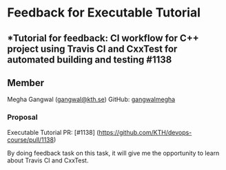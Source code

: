 # Feedback for Executable Tutorial 
## *Tutorial for feedback: CI workflow for C++ project using Travis CI and CxxTest for automated building and testing #1138

## Member
Megha Gangwal (gangwal@kth.se)
GitHub: [gangwalmegha](https://github.com/gangwalmegha/)


### Proposal
Executable Tutorial PR: [#1138] (https://github.com/KTH/devops-course/pull/1138)

By doing feedback task on this task, it will give me the opportunity to learn about Travis CI and CxxTest.
